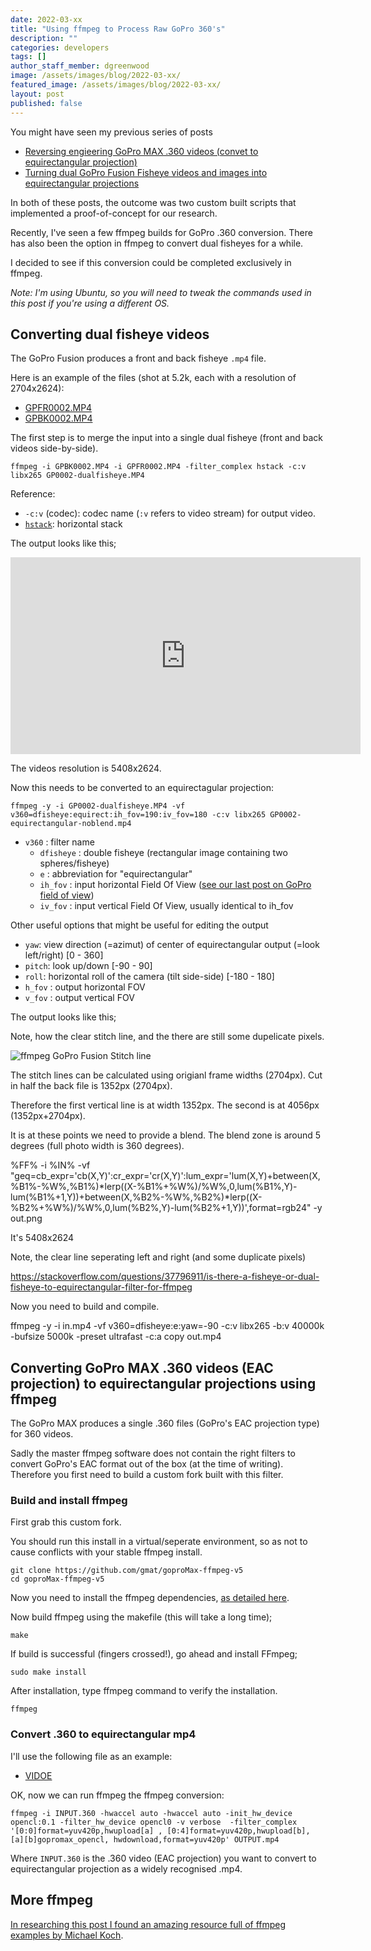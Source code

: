 ```yaml
---
date: 2022-03-xx
title: "Using ffmpeg to Process Raw GoPro 360's"
description: ""
categories: developers
tags: []
author_staff_member: dgreenwood
image: /assets/images/blog/2022-03-xx/
featured_image: /assets/images/blog/2022-03-xx/
layout: post
published: false
---
```



You might have seen my previous series of posts

* [Reversing engieering GoPro MAX .360 videos (convet to equirectangular projection)](/blog/2021/reverse-engineering-gopro-360-file-format-part-1)
* [Turning dual GoPro Fusion Fisheye videos and images into equirectangular projections](/blog/2021/gopro-fusion-fisheye-stitching-part-1)

In both of these posts, the outcome was two custom built scripts that implemented a proof-of-concept for our research.

Recently, I've seen a few ffmpeg builds for GoPro .360 conversion. There has also been the option in ffmpeg to convert dual fisheyes for a while.

I decided to see if this conversion could be completed exclusively in ffmpeg.

_Note: I'm using Ubuntu, so you will need to tweak the commands used in this post if you're using a different OS._






## Converting dual fisheye videos

The GoPro Fusion produces a front and back fisheye `.mp4` file.

Here is an example of the files (shot at 5.2k, each with a resolution of 2704x2624):

* [GPFR0002.MP4](https://drive.google.com/file/d/1bbyvicY2b_KkSf-0MaKISwyR4fHr5Aqf/view?usp=sharing)
* [GPBK0002.MP4](https://drive.google.com/file/d/1bZQyCc0ci7bnXahlJxppf1E08nQC023C/view?usp=sharing)


The first step is to merge the input into a single dual fisheye (front and back videos side-by-side).

```shell
ffmpeg -i GPBK0002.MP4 -i GPFR0002.MP4 -filter_complex hstack -c:v libx265 GP0002-dualfisheye.MP4
```

Reference: 

* `-c:v` (codec): codec name (`:v` refers to video stream) for output video.
* [`hstack`](https://ffmpeg.org/ffmpeg-filters.html#hstack): horizontal stack

The output looks like this;

<iframe width="560" height="315" src="https://www.youtube-nocookie.com/embed/tXOiW1bAWqY" title="YouTube video player" frameborder="0" allow="accelerometer; autoplay; clipboard-write; encrypted-media; gyroscope; picture-in-picture" allowfullscreen></iframe>

The videos resolution is 5408x2624.

Now this needs to be converted to an equirectagular projection:

```shell
ffmpeg -y -i GP0002-dualfisheye.MP4 -vf v360=dfisheye:equirect:ih_fov=190:iv_fov=180 -c:v libx265 GP0002-equirectangular-noblend.mp4
```



* `v360` : filter name
	* `dfisheye` : double fisheye (rectangular image containing two spheres/fisheye)
	* `e` : abbreviation for "equirectangular"
	* `ih_fov` : input horizontal Field Of View ([see our last post on GoPro field of view](/blog/2021/gopro-fusion-fisheye-stitching-part-4))
	* `iv_fov` : input vertical Field Of View, usually identical to ih_fov

Other useful options that might be useful for editing the output

* `yaw`: view direction (=azimut) of center of equirectangular output (=look left/right) [0 - 360]
* `pitch`: look up/down [-90 - 90]
* `roll`: horizontal roll of the camera (tilt side-side) [-180 - 180]
* `h_fov` : output horizontal FOV
* `v_fov` : output vertical FOV



The output looks like this;



Note, how the clear stitch line, and the there are still some dupelicate pixels.

<img class="img-fluid" src="/assets/images/blog/2022-02-11/ffmpeg-gopro-fusion-stitch-line.png" alt="ffmpeg GoPro Fusion Stitch line" title="ffmpeg GoPro Fusion Stitch line" />

The stitch lines can be calculated using origianl frame widths (2704px). Cut in half the back file is 1352px (2704px).

Therefore the first vertical line is at width 1352px. The second is at 4056px (1352px+2704px).

It is at these points we need to provide a blend. The blend zone is around 5 degrees (full photo width is 360 degrees).











%FF% -i %IN% -vf "geq=cb_expr='cb(X,Y)':cr_expr='cr(X,Y)':lum_expr='lum(X,Y)+between(X,%B1%-%W%,%B1%)*lerp((X-%B1%+%W%)/%W%,0,lum(%B1%,Y)-lum(%B1%+1,Y))+between(X,%B2%-%W%,%B2%)*lerp((X-%B2%+%W%)/%W%,0,lum(%B2%,Y)-lum(%B2%+1,Y))',format=rgb24" -y out.png

It's 5408x2624


Note, the clear line seperating left and right (and some duplicate pixels)








https://stackoverflow.com/questions/37796911/is-there-a-fisheye-or-dual-fisheye-to-equirectangular-filter-for-ffmpeg

Now you need to build and compile.



ffmpeg -y -i in.mp4 -vf v360=dfisheye:e:yaw=-90 -c:v libx265 -b:v 40000k -bufsize 5000k -preset ultrafast -c:a copy out.mp4


## Converting GoPro MAX .360 videos (EAC projection) to equirectangular projections using ffmpeg

The GoPro MAX produces a single .360 files (GoPro's EAC projection type) for 360 videos.

Sadly the master ffmpeg software does not contain the right filters to convert GoPro's EAC format out of the box (at the time of writing). Therefore you first need to build a custom fork built with this filter.

### Build and install ffmpeg

First grab this custom fork. 

You should run this install in a virtual/seperate environment, so as not to cause conflicts with your stable ffmpeg install.


```shell
git clone https://github.com/gmat/goproMax-ffmpeg-v5
cd goproMax-ffmpeg-v5
```

Now you need to install the ffmpeg dependencies, [as detailed here](https://trac.ffmpeg.org/wiki/CompilationGuide/Ubuntu).

Now build ffmpeg using the makefile (this will take a long time);

```shell
make
```

If build is successful (fingers crossed!), go ahead and install FFmpeg;

```shell
sudo make install
```

After installation, type ffmpeg command to verify the installation.

```
ffmpeg
```

### Convert .360 to equirectangular mp4

I'll use the following file as an example:

* [VIDOE]()

OK, now we can run ffmpeg the ffmpeg conversion:

```shell
ffmpeg -i INPUT.360 -hwaccel auto -hwaccel auto -init_hw_device opencl:0.1 -filter_hw_device opencl0 -v verbose  -filter_complex '[0:0]format=yuv420p,hwupload[a] , [0:4]format=yuv420p,hwupload[b], [a][b]gopromax_opencl, hwdownload,format=yuv420p' OUTPUT.mp4
```

Where `INPUT.360` is the .360 video (EAC projection) you want to convert to equirectangular projection as a widely recognised .mp4.

## More ffmpeg

[In researching this post I found an amazing resource full of ffmpeg examples by Michael Koch](http://www.astro-electronic.de/FFmpeg_Book.pdf).
